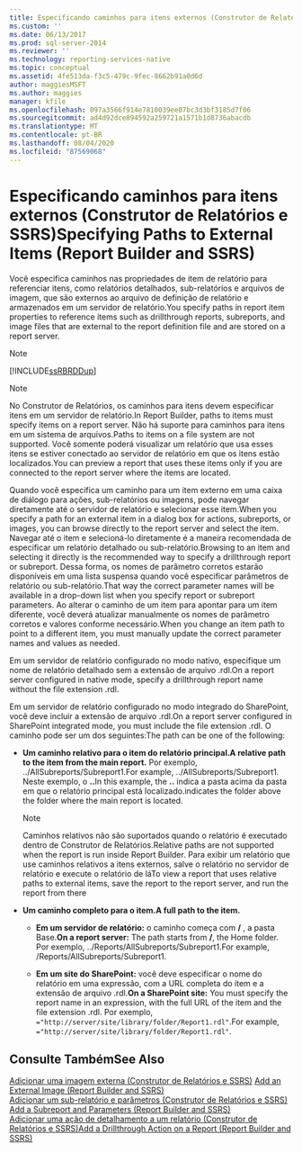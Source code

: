 ```yaml
---
title: Especificando caminhos para itens externos (Construtor de Relatórios e SSRS) | Microsoft Docs
ms.custom: ''
ms.date: 06/13/2017
ms.prod: sql-server-2014
ms.reviewer: ''
ms.technology: reporting-services-native
ms.topic: conceptual
ms.assetid: 4fe513da-f3c5-479c-9fec-8662b91a0d6d
author: maggiesMSFT
ms.author: maggies
manager: kfile
ms.openlocfilehash: 097a3566f914e7810039ee07bc3d3bf3185d7f06
ms.sourcegitcommit: ad4d92dce894592a259721a1571b1d8736abacdb
ms.translationtype: MT
ms.contentlocale: pt-BR
ms.lasthandoff: 08/04/2020
ms.locfileid: "87569068"
---
```

# <a name="specifying-paths-to-external-items-report-builder-and-ssrs"></a><span data-ttu-id="8f77d-102">Especificando caminhos para itens externos (Construtor de Relatórios e SSRS)</span><span class="sxs-lookup"><span data-stu-id="8f77d-102">Specifying Paths to External Items (Report Builder and SSRS)</span></span>
  <span data-ttu-id="8f77d-103">Você especifica caminhos nas propriedades de item de relatório para referenciar itens, como relatórios detalhados, sub-relatórios e arquivos de imagem, que são externos ao arquivo de definição de relatório e armazenados em um servidor de relatório.</span><span class="sxs-lookup"><span data-stu-id="8f77d-103">You specify paths in report item properties to reference items such as drillthrough reports, subreports, and image files that are external to the report definition file and are stored on a report server.</span></span>  
  
> [!NOTE]  
>  [!INCLUDE[ssRBRDDup](../../includes/ssrbrddup-md.md)]  
  
> [!NOTE]  
>  <span data-ttu-id="8f77d-104">No Construtor de Relatórios, os caminhos para itens devem especificar itens em um servidor de relatório.</span><span class="sxs-lookup"><span data-stu-id="8f77d-104">In Report Builder, paths to items must specify items on a report server.</span></span> <span data-ttu-id="8f77d-105">Não há suporte para caminhos para itens em um sistema de arquivos.</span><span class="sxs-lookup"><span data-stu-id="8f77d-105">Paths to items on a file system are not supported.</span></span> <span data-ttu-id="8f77d-106">Você somente poderá visualizar um relatório que usa esses itens se estiver conectado ao servidor de relatório em que os itens estão localizados.</span><span class="sxs-lookup"><span data-stu-id="8f77d-106">You can preview a report that uses these items only if you are connected to the report server where the items are located.</span></span>  
  
 <span data-ttu-id="8f77d-107">Quando você especifica um caminho para um item externo em uma caixa de diálogo para ações, sub-relatórios ou imagens, pode navegar diretamente até o servidor de relatório e selecionar esse item.</span><span class="sxs-lookup"><span data-stu-id="8f77d-107">When you specify a path for an external item in a dialog box for actions, subreports, or images, you can browse directly to the report server and select the item.</span></span> <span data-ttu-id="8f77d-108">Navegar até o item e selecioná-lo diretamente é a maneira recomendada de especificar um relatório detalhado ou sub-relatório.</span><span class="sxs-lookup"><span data-stu-id="8f77d-108">Browsing to an item and selecting it directly is the recommended way to specify a drillthrough report or subreport.</span></span> <span data-ttu-id="8f77d-109">Dessa forma, os nomes de parâmetro corretos estarão disponíveis em uma lista suspensa quando você especificar parâmetros de relatório ou sub-relatório.</span><span class="sxs-lookup"><span data-stu-id="8f77d-109">That way the correct parameter names will be available in a drop-down list when you specify report or subreport parameters.</span></span> <span data-ttu-id="8f77d-110">Ao alterar o caminho de um item para apontar para um item diferente, você deverá atualizar manualmente os nomes de parâmetro corretos e valores conforme necessário.</span><span class="sxs-lookup"><span data-stu-id="8f77d-110">When you change an item path to point to a different item, you must manually update the correct parameter names and values as needed.</span></span>  
  
 <span data-ttu-id="8f77d-111">Em um servidor de relatório configurado no modo nativo, especifique um nome de relatório detalhado sem a extensão de arquivo .rdl.</span><span class="sxs-lookup"><span data-stu-id="8f77d-111">On a report server configured in native mode, specify a drillthrough report name without the file extension .rdl.</span></span>  
  
 <span data-ttu-id="8f77d-112">Em um servidor de relatório configurado no modo integrado do SharePoint, você deve incluir a extensão de arquivo .rdl.</span><span class="sxs-lookup"><span data-stu-id="8f77d-112">On a report server configured in SharePoint integrated mode, you must include the file extension .rdl.</span></span> <span data-ttu-id="8f77d-113">O caminho pode ser um dos seguintes:</span><span class="sxs-lookup"><span data-stu-id="8f77d-113">The path can be one of the following:</span></span>  
  
-   <span data-ttu-id="8f77d-114">**Um caminho relativo para o item do relatório principal.**</span><span class="sxs-lookup"><span data-stu-id="8f77d-114">**A relative path to the item from the main report.**</span></span> <span data-ttu-id="8f77d-115">Por exemplo, ../AllSubreports/Subreport1.</span><span class="sxs-lookup"><span data-stu-id="8f77d-115">For example, ../AllSubreports/Subreport1.</span></span> <span data-ttu-id="8f77d-116">Neste exemplo, o **..**</span><span class="sxs-lookup"><span data-stu-id="8f77d-116">In this example, the **..**</span></span> <span data-ttu-id="8f77d-117">indica a pasta acima da pasta em que o relatório principal está localizado.</span><span class="sxs-lookup"><span data-stu-id="8f77d-117">indicates the folder above the folder where the main report is located.</span></span>  
  
    > [!NOTE]  
    >  <span data-ttu-id="8f77d-118">Caminhos relativos não são suportados quando o relatório é executado dentro de Construtor de Relatórios.</span><span class="sxs-lookup"><span data-stu-id="8f77d-118">Relative paths are not supported when the report is run inside Report Builder.</span></span> <span data-ttu-id="8f77d-119">Para exibir um relatório que use caminhos relativos a itens externos, salve o relatório no servidor de relatório e execute o relatório de lá</span><span class="sxs-lookup"><span data-stu-id="8f77d-119">To view a report that uses relative paths to external items, save the report to the report server, and run the report from there</span></span>  
  
-   <span data-ttu-id="8f77d-120">**Um caminho completo para o item.**</span><span class="sxs-lookup"><span data-stu-id="8f77d-120">**A full path to the item.**</span></span>  
  
    -   <span data-ttu-id="8f77d-121">**Em um servidor de relatório:** o caminho começa com **/** , a pasta Base.</span><span class="sxs-lookup"><span data-stu-id="8f77d-121">**On a report server:** The path starts from **/**, the Home folder.</span></span> <span data-ttu-id="8f77d-122">Por exemplo, ../Reports/AllSubreports/Subreport1.</span><span class="sxs-lookup"><span data-stu-id="8f77d-122">For example, /Reports/AllSubreports/Subreport1.</span></span>  
  
    -   <span data-ttu-id="8f77d-123">**Em um site do SharePoint:** você deve especificar o nome do relatório em uma expressão, com a URL completa do item e a extensão de arquivo .rdl.</span><span class="sxs-lookup"><span data-stu-id="8f77d-123">**On a SharePoint site:** You must specify the report name in an expression, with the full URL of the item and the file extension .rdl.</span></span> <span data-ttu-id="8f77d-124">Por exemplo, `="http://server/site/library/folder/Report1.rdl"`.</span><span class="sxs-lookup"><span data-stu-id="8f77d-124">For example, `="http://server/site/library/folder/Report1.rdl"`.</span></span>  
  
## <a name="see-also"></a><span data-ttu-id="8f77d-125">Consulte Também</span><span class="sxs-lookup"><span data-stu-id="8f77d-125">See Also</span></span>  
 <span data-ttu-id="8f77d-126">[Adicionar uma imagem externa &#40;Construtor de Relatórios e SSRS&#41;](add-an-external-image-report-builder-and-ssrs.md) </span><span class="sxs-lookup"><span data-stu-id="8f77d-126">[Add an External Image &#40;Report Builder and SSRS&#41;](add-an-external-image-report-builder-and-ssrs.md) </span></span>  
 <span data-ttu-id="8f77d-127">[Adicionar um sub-relatório e parâmetros &#40;Construtor de Relatórios e SSRS&#41;](add-a-subreport-and-parameters-report-builder-and-ssrs.md) </span><span class="sxs-lookup"><span data-stu-id="8f77d-127">[Add a Subreport and Parameters &#40;Report Builder and SSRS&#41;](add-a-subreport-and-parameters-report-builder-and-ssrs.md) </span></span>  
 [<span data-ttu-id="8f77d-128">Adicionar uma ação de detalhamento a um relatório &#40;Construtor de Relatórios e SSRS&#41;</span><span class="sxs-lookup"><span data-stu-id="8f77d-128">Add a Drillthrough Action on a Report &#40;Report Builder and SSRS&#41;</span></span>](add-a-drillthrough-action-on-a-report-report-builder-and-ssrs.md)  
  
  
